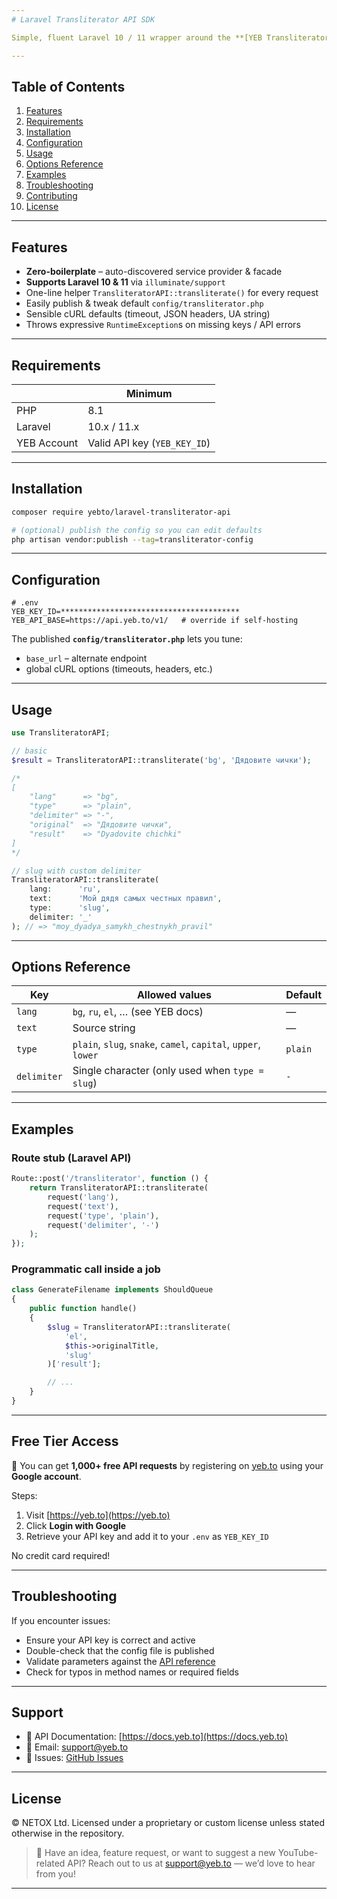 ```yaml
---
# Laravel Transliterator API SDK

Simple, fluent Laravel 10 / 11 wrapper around the **[YEB Transliterator](https://yeb.to)** endpoint—convert Cyrillic, Greek, and other non-Latin text to Romanised output or various case/sluggified forms straight from your Laravel codebase.

---
```


## Table of Contents
1. [Features](#features)  
2. [Requirements](#requirements)  
3. [Installation](#installation)  
4. [Configuration](#configuration)  
5. [Usage](#usage)  
6. [Options Reference](#options-reference)  
7. [Examples](#examples)  
8. [Troubleshooting](#troubleshooting)  
9. [Contributing](#contributing)  
10. [License](#license)

---

## Features
- **Zero-boilerplate** – auto-discovered service provider & facade  
- **Supports Laravel 10 & 11** via `illuminate/support`  
- One-line helper `TransliteratorAPI::transliterate()` for every request  
- Easily publish & tweak default `config/transliterator.php`  
- Sensible cURL defaults (timeout, JSON headers, UA string)  
- Throws expressive `RuntimeException`s on missing keys / API errors  

---

## Requirements
|                | Minimum |
|----------------|---------|
| PHP            | 8.1     |
| Laravel        | 10.x / 11.x |
| YEB Account    | Valid API key (`YEB_KEY_ID`) |

---

## Installation

```bash
composer require yebto/laravel-transliterator-api

# (optional) publish the config so you can edit defaults
php artisan vendor:publish --tag=transliterator-config
````

---

## Configuration

```dotenv
# .env
YEB_KEY_ID=****************************************
YEB_API_BASE=https://api.yeb.to/v1/   # override if self-hosting
```

The published **`config/transliterator.php`** lets you tune:

* `base_url` – alternate endpoint
* global cURL options (timeouts, headers, etc.)

---

## Usage

```php
use TransliteratorAPI;

// basic
$result = TransliteratorAPI::transliterate('bg', 'Дядовите чички');

/*
[
    "lang"      => "bg",
    "type"      => "plain",
    "delimiter" => "-",
    "original"  => "Дядовите чички",
    "result"    => "Dyadovite chichki"
]
*/

// slug with custom delimiter
TransliteratorAPI::transliterate(
    lang:      'ru',
    text:      'Мой дядя самых честных правил',
    type:      'slug',
    delimiter: '_'
); // => "moy_dyadya_samykh_chestnykh_pravil"
```

---

## Options Reference

| Key         | Allowed values                                                 | Default |
| ----------- | -------------------------------------------------------------- | ------- |
| `lang`      | `bg`, `ru`, `el`, … (see YEB docs)                             | —       |
| `text`      | Source string                                                  | —       |
| `type`      | `plain`, `slug`, `snake`, `camel`, `capital`, `upper`, `lower` | `plain` |
| `delimiter` | Single character (only used when `type = slug`)                | `-`     |

---

## Examples

### Route stub (Laravel API)

```php
Route::post('/transliterator', function () {
    return TransliteratorAPI::transliterate(
        request('lang'),
        request('text'),
        request('type', 'plain'),
        request('delimiter', '-')
    );
});
```

### Programmatic call inside a job

```php
class GenerateFilename implements ShouldQueue
{
    public function handle()
    {
        $slug = TransliteratorAPI::transliterate(
            'el',
            $this->originalTitle,
            'slug'
        )['result'];

        // ...
    }
}
```
---

## Free Tier Access

🎁 You can get **1,000+ free API requests** by registering on [yeb.to](https://yeb.to) using your **Google account**.

Steps:

1. Visit [https://yeb.to](https://yeb.to)
2. Click **Login with Google**
3. Retrieve your API key and add it to your `.env` as `YEB_KEY_ID`

No credit card required!

---

## Troubleshooting

If you encounter issues:

* Ensure your API key is correct and active
* Double-check that the config file is published
* Validate parameters against the [API reference](https://docs.yeb.to/)
* Check for typos in method names or required fields

---

## Support

* 📘 API Documentation: [https://docs.yeb.to](https://docs.yeb.to)
* 📧 Email: [support@yeb.to](mailto:support@yeb.to)
* 🐛 Issues: [GitHub Issues](https://github.com/yebto/youtube-api/issues)

---

## License

© NETOX Ltd. Licensed under a proprietary or custom license unless stated otherwise in the repository.

> 💬 Have an idea, feature request, or want to suggest a new YouTube-related API?
> Reach out to us at [support@yeb.to](mailto:support@yeb.to) — we’d love to hear from you!

---
